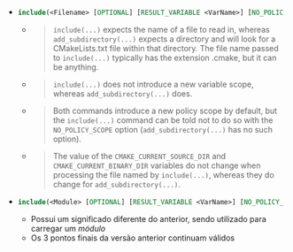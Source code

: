 - ```cmake
  include(<Filename> [OPTIONAL] [RESULT_VARIABLE <VarName>] [NO_POLICY_SCOPE])
  ```
	- > `include(...)` expects the name of a file to read in, whereas `add_subdirectory(...)` expects a directory and will look for a CMakeLists.txt file within that directory. The file name passed to `include(...)` typically has the extension .cmake, but it can be anything.
	- > `include(...)` does not introduce a new variable scope, whereas `add_subdirectory(...)` does.
	- > Both commands introduce a new policy scope by default, but the `include(...)` command can be told not to do so with the `NO_POLICY_SCOPE` option (`add_subdirectory(...)` has no such option).
	- > The value of the `CMAKE_CURRENT_SOURCE_DIR` and `CMAKE_CURRENT_BINARY_DIR` variables do not change when processing the file named by `include(...)`, whereas they do change for `add_subdirectory(...)`.
- ```cmake
  include(<Module> [OPTIONAL] [RESULT_VARIABLE <VarName>] [NO_POLICY_SCOPE])
  ```
	- Possui um significado diferente do anterior, sendo utilizado para carregar um *módulo*
	- Os 3 pontos finais da versão anterior continuam válidos